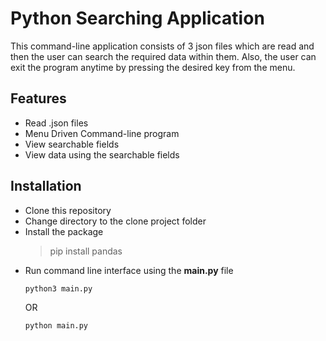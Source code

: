 # Python Searching Application


This command-line application consists of 3 json files which are read and then the user can search the required data within them. Also, the user can exit the program anytime by pressing the desired key from the menu.

## Features

- Read .json files
- Menu Driven Command-line program
- View searchable fields
- View data using the searchable fields

## Installation
- Clone this repository
- Change directory to the clone project folder
- Install the package
  > pip install pandas
- Run command line interface using the **main.py** file
    ```
    python3 main.py 
    ```
    OR
    ```
    python main.py
    ```